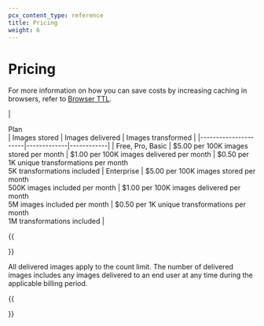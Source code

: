 ```yaml
---
pcx_content_type: reference
title: Pricing
weight: 6
---
```


# Pricing

For more information on how you can save costs by increasing caching in browsers, refer to [Browser TTL](/images/manage-images/browser-ttl/).

| <div style="width:150px">Plan</div>| Images stored | Images delivered | Images transformed |
|----------------------|-------------|------------|
| Free, Pro, Basic     | $5.00 per 100K images stored per month | $1.00 per 100K images delivered per month | $0.50 per 1K unique transformations per month<br> 5K transformations included
| Enterprise      | $5.00 per 100K images stored per month<br> 500K images included per month | $1.00 per 100K images delivered per month<br> 5M images included per month | $0.50 per 1K unique transformations per month<br> 1M transformations included |

{{<Aside type="note" header="Note">}}

All delivered images apply to the count limit. The number of delivered images includes any images delivered to an end user at any time during the applicable billing period.

{{</Aside>}}